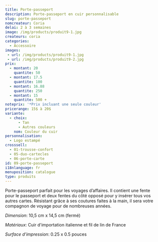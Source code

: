 ```yaml
---
title: Porte-passeport
description: Porte-passeport en cuir personnalisable
slug: porte-passeport
nomcreateur: Coria
delai: 2 à 3 semaines
image: /img/products/produit9-1.jpg
createurs: coria
categories:
  - Accessoire
images:
 - url: /img/products/produit9-1.jpg
 - url: /img/products/produit9-2.jpg
prix:
  - montant: 20
    quantite: 50
  - montant: 17.5
    quantite: 100
  - montant: 16.88
    quantite: 250
  - montant: 15
    quantite: 500 +
noteprix: '*Prix incluant une seule couleur'
pricerange: 15$ à 20$
variante:
  - choix:
      - Tan
      - Autres couleurs
    nom: Couleur du cuir
personnalisation:
  - Logo estampé
crosssell:
  - 01-trousse-confort
  - 05-duo-cartecles
  - 06-porte-carte
id: 09-porte-passeport
i18nlanguage: fr
menuposition: catalogue
type: produits
---
```

Porte-passeport parfait pour les voyages d’affaires. Il contient une fente pour le passeport et deux fentes du côté opposé pour y insérer tous vos autres cartes. Résistant grâce à ses coutures faites à la main, il sera votre compagnon de voyage pour de nombreuses années. 

*Dimension*: 10,5 cm x 14,5 cm (fermé)

*Matériaux*: Cuir d'importation italienne et fil de lin de France

*Surface d’impression*: 0.25 x 0.5 pouces

